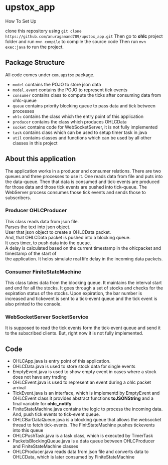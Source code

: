 # upstox_app

How To Set Up

clone this repository using `git clone https://github.com/anuraganand789/upstox_app.git` 
Then go to **ohlc** project folder and run `mvn compile` to compile the source code
Then run `mvn exec:java` to run the project.

Package Structure
-----------------
All code comes under `com.upstox` package. 
- `model` contains the POJO to store json data
- `model.event` contains the POJO to represent tick events
- `consumer` contains class to compute the ticks after consuming data from ohlc-queue
- `queue` contains priority blocking queue to pass data and tick between processes
- `ohlc`  contains the class which the entry point of this application
- `producer` contains the class which produces OHLCData
- `socket` contains code for WebSocketServer, it is not fully implemented
- `task`   contains class which can be used to setup timer task in java
- `util`   contains classes and functions which can be used by all other classes in this project


About this application
-----------------------

The application works in a producer and consumer relations.
There are two queues and three processes to use it.
One reads data from file and puts into the data-queue.
Then that data is consumed and tick-events are produced for those data and those tick events are pushed into 
tick-queue.
The WebServer process consumes those tick events and sends those to subscribers.

### Producer OHLCProducer

This class reads data from json file.  
Parses the text into json object.  
User that json object to create a OHLCData packet.  
And, that OHLCData packet is pushed into a blocking queue.  
It uses timer, to push data into the queue.  
A delay is calculated based on the current timestamp in the ohlcpacket and timestamp of the start of  
the application. It helos simulate real life delay in the incoming data packets.

### Consumer FiniteStateMachine

This class takes data from the blocking queue.
It maintains the interval start and end for all the stocks.
It goes through a set of stocks and checks for the expiration status of the stocks.
Upon expiration, the bar number is increased and tickevent is sent to a tick-event queue and the tick event is also printed to the console.

### WebSocketServer SocketService
It is supposed to read the tick events form the tick-event queue and send it to the subscribed clients.
But, right now it is not fully implemented.

## Code 
- OHLCApp.java is entry point of this application.
- OHLCData.java is used to store stock data for single events
- EmptyEvent.java is used to show empty event in cases where a stock does not have any trading
- OHLCEvent.java is used to represent an event during a ohlc packet arrival 
- TickEvent.java is an interface, which is implementd by EmptyEvent and OHLCEvent class it provides abstract functions **toJSONString** and a final variable for **ohlc_notify**
- FiniteStateMachine.java contains the logic to process the incoming data. And, push tick events to tick-event queue.
- OHLCBarDataQueue.java is a blocking queue that allows the websocket thread to fetch tick-events. The FinitStateMachine pushes tickevents into this queue
- OHLCPushTask.java is a task class, which is executed by TimerTask
- PacketsBlockingQueue.java is a data queue between OHLCProducer and FiniteStateMachine classes
- OHLCProducer.java reads data from json file and converts data to OHLCData, which is later consumed by FiniteStateMachine





